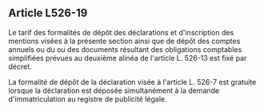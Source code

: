 Article L526-19
----
Le tarif des formalités de dépôt des déclarations et d'inscription des mentions
visées à la présente section ainsi que de dépôt des comptes annuels ou du ou des
documents résultant des obligations comptables simplifiées prévues au deuxième
alinéa de l'article L. 526-13 est fixé par décret.

La formalité de dépôt de la déclaration visée à l'article L. 526-7 est gratuite
lorsque la déclaration est déposée simultanément à la demande d'immatriculation
au registre de publicité légale.
